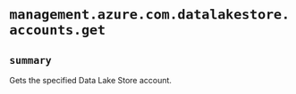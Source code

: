 # `management.azure.com.datalakestore.accounts.get`

## `summary`
Gets the specified Data Lake Store account.


